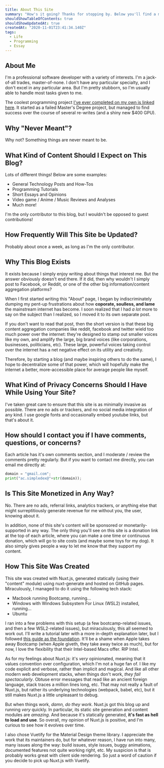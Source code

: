 ```yaml
---
title: About This Site
summary: "How's it going? Thanks for stopping by. Below you'll find a meta blog post about this site, why it was created, how it was created, and what kind of content you'll expect to find."
shouldShowTableOfContents: true
shouldShowUpdatedAt: true
createdAt: "2020-11-01T23:41:34.140Z"
tags: 
  - Life
  - Programming
  - Essay
---
```


## About Me
I'm a professional software developer with a variety of interests. I'm a jack-of-all trades, master-of-none. I don't have any particular specialty, and I don't excel in any particular area. But I'm pretty stubborn, so I'm usually able to handle most tasks given to me.

The coolest programming project [I've ever completed on my own is linked here](https://www.youtube.com/watch?v=0fLwrLrBcj8). It started as a failed Master's Degree project, but managed to find success over the course of several re-writes (and a shiny new $400 GPU).

## Why "Never Meant"?
Why not? Something things are never meant to be.

## What Kind of Content Should I Expect on This Blog?
Lots of different things! Below are some examples:
- General Technology Posts and How-Tos
- Programming Tutorials
- Short Essays and Opinions
- Video game / Anime / Music Reviews and Analyses
- Much more!

I'm the only contributor to this blog, but I wouldn't be opposed to guest contributions!

## How Frequently Will This Site be Updated?
Probably about once a week, as long as I'm the only contributor.

## Why This Blog Exists
It exists because I simply enjoy writing about things that interest me. But the answer obviously doesn't end there. If it did, then why wouldn't I simply post to Facebook, or Reddit, or one of the other big information/content aggregation platforms?

When I first started writing this "About" page, I began by indiscriminately dumping my pent-up frustrations about how **coporate, soulless, and lame** the mainstream internet has become. I soon realized that I had *a lot* more to say on the subject than I realized, so I moved it <NuxtLink to="/why-start-a-blog-in-2020">to its own separate post.</NuxtLink> 

If you don't want to read that post, then the short version is that these big content aggregation companies like reddit, facebook and twitter wield too much power over the internet: they're designed to stamp out smaller voices like my own, and amplify the large, big brand voices (like corporations, businesses, politicians, etc). These large, powerful voices taking control over the internet has a net negative effect on its utility and creativity. 

Therefore, by starting a blog (and maybe inspiring others to do the same), I hope to decentralize some of that power, which will hopefully make the internet a better, more-accessible place for average people like myself.

## What Kind of Privacy Concerns Should I Have While Using Your Site?
I've taken great care to ensure that this site is as minimally invasive as possible. There are no ads or trackers, and no social media integration of any kind. I use google fonts and occasionally embed youtube links, but that's about it.

## How should I contact you if I have comments, questions, or concerns?
Each article has it's own comments section, and I moderate / review the comments pretty regularly. But if you want to contact me directly, you can email me directly at:
```python
domain = "gmail.com";
print("ac.simpledex@"+str(domain));
```
## Is This Site Monetized in Any Way?
No. There are no ads, referral links, analytics trackers, or anything else that might surreptitiously generate revenue for me without you, the user, knowing about it.

In addition, none of this site's content will be sponsored or monetarily-supported in any way. The only thing you'll see on this site is a donation link at the top of each article, where you can make a one time or continuous donation, which will go to site costs (and maybe some toys for my dog). It also simply gives people a way to let me know that they support my content. 

## How This Site Was Created
This site was created with Nuxt.js, generated statically (using their "content" module) using nuxt-generate and hosted on GitHub pages. Miraculously, I managed to do it using the following tech stack:
- Macbook running Bootcamp, running...
- Windows with Windows Subsystem For Linux (WSL2) installed, running...
- Ubuntu

I ran into a few problems with this setup (a few bootcamp-related issues, and then a few WSL2-related issues), but miraculously, this all seemed to work out. I'll write a tutorial later with a more in-depth explanation later, but I followed [this guide as the foundation](https://nuxtjs.org/blog/creating-blog-with-nuxt-content/). It'll be a shame when Apple takes away Bootcamp (when Apple giveth, they take away twice as much), but for now, I love the flexibility that their Intel-based Macs offer. RIP Intel.

As for my feelings about Nuxt.js: it's *very* opinionated, meaning that it values convention over configuration, which I'm not a huge fan of. I like my code explicit and verbose, rather than implicit and magical. And like all other modern web development stacks, when things don't work, *they fail spectacularly*. Obtuse error messages that read like an ancient foreign language, stack traces a million lines long, etc. That may not really a fault of Nuxt.js, but rather its underlying technologies (webpack, babel, etc), but it still makes Nuxt.js a little unpleasant to debug.

But when things work, *damn, do they work*. Nuxt.js got this blog up and running *very* quickly. In particular, its static site generation and content modules are *amazing*. And because it's statically generated, **it's fast as hell to load and use**. So overall, my opinion of Nuxt.js is positive, and I'm curious to see how it evolves over time.

I also chose Vuetify for the Material Design theme library. I appreciate the work that its maintainers do, but for whatever reason, I have run into many, many issues along the way: build issues, style issues, buggy animations, documented features not quite working right, etc. My suspicion is that is probably works great with client side rendering. So just a word of caution if you decide to pick up Nuxt.js with Vuetify.